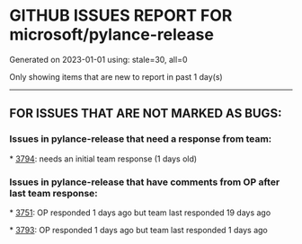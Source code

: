 
# GITHUB ISSUES REPORT FOR microsoft/pylance-release


Generated on 2023-01-01 using: stale=30, all=0


Only showing items that are new to report in past 1 day(s)


---

## FOR ISSUES THAT ARE NOT MARKED AS BUGS:


### Issues in pylance-release that need a response from team:


\* [3794](https://github.com/microsoft/pylance-release/issues/3794 "Automatic docstring word wrapping"): needs an initial team response (1 days old)

### Issues in pylance-release that have comments from OP after last team response:


\* [3751](https://github.com/microsoft/pylance-release/issues/3751 "reportShadowedImports x.py is overriding the stdlib module x whils x.py IS stdlib!"): OP responded 1 days ago but team last responded 19 days ago

\* [3793](https://github.com/microsoft/pylance-release/issues/3793 "Cannot suppress Pylance diagnostic errors in Python library files when try to set up configuration options"): OP responded 1 days ago but team last responded 1 days ago
